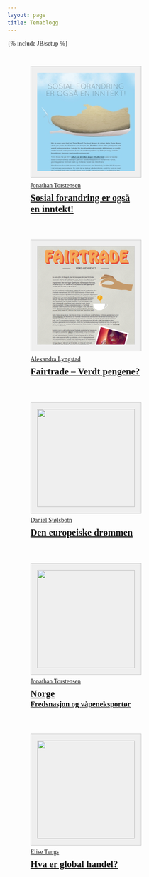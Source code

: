 ```yaml
---
layout: page
title: Temablogg
---
```

{% include JB/setup %}

<nav>
  <ul>
    <li>
      <a href="2012/sosial-forandring-er-ogsa-en-inntekt/">
        <article>
          <img height="220" width="220" src="assets/thumbs/social.jpg" alt="">
          <p>Jonathan Torstensen</p>
          <h1>Sosial forandring er også en inntekt!</h1>
        </article>
      </a>
    </li>
    <li>
      <a href="2012/fairtrade-verdt-pengene/">
        <article>
          <img height="220" width="220" src="assets/thumbs/Fairtrade.png" alt="">
          <p>Alexandra Lyngstad</p>
          <h1>Fairtrade – Verdt pengene?</h1>
        </article>
      </a>
    </li>
    <li>
      <a href="2012/den-europeiske-drommen/">
        <article>
          <img height="220" width="220" src="http://i.imgur.com/yUHFy.png" alt="">
          <p>Daniel Stølsbotn</p>
          <h1>Den europeiske drømmen</h1>
        </article>
      </a>
    </li>
    <li>
      <a href="2012/norge-fredsnasjon-og-vaapeneksportoer/">
        <article>
          <img height="220" width="220" src="http://i.imgur.com/FBxQo.png" alt="">
          <p>Jonathan Torstensen</p>
          <h1>Norge</h1>
          <h2>Fredsnasjon og våpeneksportør</h2>
        </article>
      </a>
    </li>
    <li>
      <a href="2012/hva-er-global-handel/">
        <article>
          <img src="http://i.imgur.com/AyDvv.png" height="220" width="220" alt="">
          <p>Elise Tengs</p>
          <h1>Hva er global handel?</h1>
        </article>
      </a>
    </li>
  </ul>
</nav>





<!-- I am lazy -->
<style type="text/css">
  h1, h2, p {
    font-family: 'Oxygen';
  }
  .page-header h1 {
    font-size: 3em;
  }
  nav {
    text-align: justify;
  }
  nav a:hover {
    text-decoration: none;
  }
  nav a img {
    border: 1px solid #ccc;
    padding: 1em;
    background: #efefef;
    -ms-transition: box-shadow .3s;
    -moz-transition: box-shadow .3s;
    -webkit-transition: box-shadow .3s;
    -o-transition: box-shadow .3s;
    transition: box-shadow .3s;
  }

  nav article {
    width: 250px;
    text-align: left;

  }

  nav article p {
    margin: .5em 0;
  }

  nav article h1 {
    font-size: 1.5em;
    margin: 0;
    line-height: 1.2em;
  }
  nav article h2 {
    font-size: 1.2em;
    margin: 0;
    line-height: 1.2em;
  }

  nav ul {
    margin: 0;
  }

  nav li {
    display: inline-block;
    vertical-align: top;
    margin: 2em;
  }

  article:hover img {
    box-shadow: 0 0 15px #1cd2dc;
  }

</style>